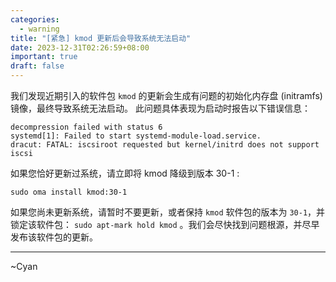 ```yaml
---
categories:
  - warning
title: "[紧急] kmod 更新后会导致系统无法启动"
date: 2023-12-31T02:26:59+08:00
important: true
draft: false
---
```


我们发现近期引入的软件包 `kmod` 的更新会生成有问题的初始化内存盘 (initramfs) 镜像，最终导致系统无法启动。
此问题具体表现为启动时报告以下错误信息：
```
decompression failed with status 6
systemd[1]: Failed to start systemd-module-load.service.
dracut: FATAL: iscsiroot requested but kernel/initrd does not support iscsi
```

如果您恰好更新过系统，请立即将 kmod 降级到版本 30-1 :
```
sudo oma install kmod:30-1
```
如果您尚未更新系统，请暂时不要更新，或者保持 `kmod` 软件包的版本为 `30-1`，并锁定该软件包： `sudo apt-mark hold kmod`  。我们会尽快找到问题根源，并尽早发布该软件包的更新。

---
~Cyan
